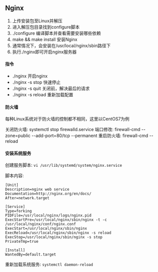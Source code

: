 ## Nginx
1. 上传安装包至Linux并解压
2. 进入解压包目录找到configure脚本
3. ./configure 编译脚本并查看需要安装哪些依赖
4. make && make install 安装Nginx
5. 通常情况下，会安装在/usr/local/nginx/sbin路径下
6. 执行./nginx即可开启nginx服务器

#### 指令
- ./nginx 开启nginx
- ./nginx -s stop 快速停止
- ./nginx -s quit 关闭前，解决最后的请求
- ./nginx -s reload 重新加载配置

#### 防火墙
每种Linux系统对于防火墙的控制都不相同，这里以CentOS7为例

关闭防火墙: systemctl stop firewalld.service
端口修改: firewall-cmd --zone=public --add-port=80/tcp --permanent
重启防火墙: firewall-cmd --reload

#### 安装系统服务
创建服务脚本: `vi /usr/lib/systemd/system/nginx.service`

脚本内容:
```
[Unit]
Description=nginx web service
Documentation=http://nginx.org/en/docs/
After=network.target
 
[Service]
Type=forking
PIDFile=/usr/local/nginx/logs/nginx.pid
ExecStartPre=/usr/local/nginx/sbin/nginx -t -c /usr/local/nginx/conf/nginx.conf
ExecStart=/usr/local/nginx/sbin/nginx
ExecReload=/usr/local/nginx/sbin/nginx -s reload
ExecStop=/usr/local/nginx/sbin/nginx -s stop
PrivateTmp=true
 
[Install]
WantedBy=default.target
```
重新加载系统服务: `systemctl daemon-reload`

